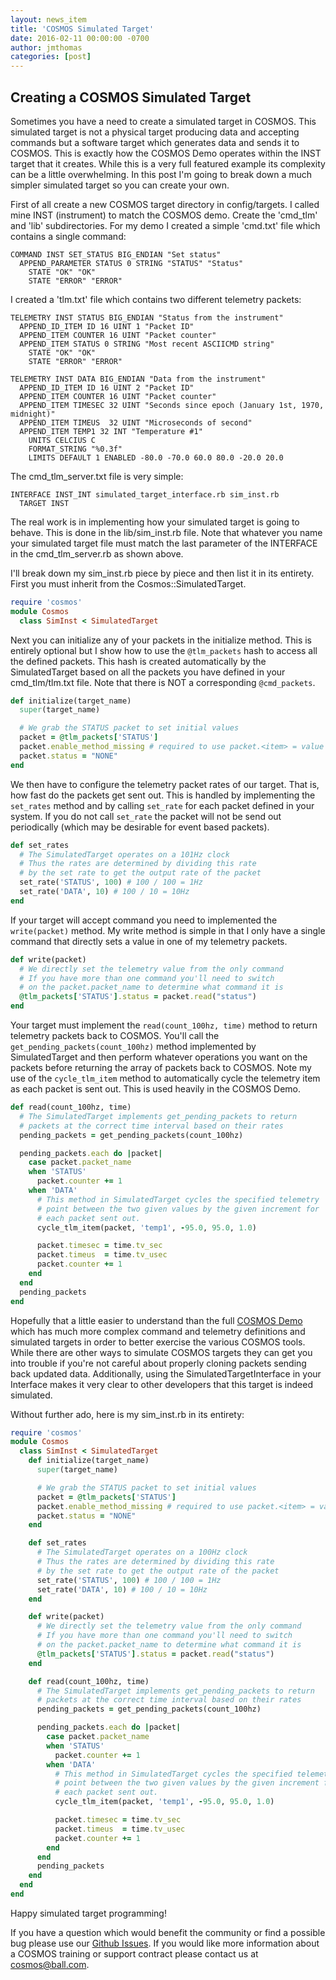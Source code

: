 ```yaml
---
layout: news_item
title: 'COSMOS Simulated Target'
date: 2016-02-11 00:00:00 -0700
author: jmthomas
categories: [post]
---
```


## Creating a COSMOS Simulated Target

Sometimes you have a need to create a simulated target in COSMOS. This simulated target is not a physical target producing data and accepting commands but a software target which generates data and sends it to COSMOS. This is exactly how the COSMOS Demo operates within the INST target that it creates. While this is a very full featured example its complexity can be a little overwhelming. In this post I'm going to break down a much simpler simulated target so you can create your own.

First of all create a new COSMOS target directory in config/targets. I called mine INST (instrument) to match the COSMOS demo. Create the 'cmd_tlm' and 'lib' subdirectories. For my demo I created a simple 'cmd.txt' file which contains a single command:

```
COMMAND INST SET_STATUS BIG_ENDIAN "Set status"
  APPEND_PARAMETER STATUS 0 STRING "STATUS" "Status"
    STATE "OK" "OK"
    STATE "ERROR" "ERROR"
```

I created a 'tlm.txt' file which contains two different telemetry packets:

```
TELEMETRY INST STATUS BIG_ENDIAN "Status from the instrument"
  APPEND_ID_ITEM ID 16 UINT 1 "Packet ID"
  APPEND_ITEM COUNTER 16 UINT "Packet counter"
  APPEND_ITEM STATUS 0 STRING "Most recent ASCIICMD string"
    STATE "OK" "OK"
    STATE "ERROR" "ERROR"

TELEMETRY INST DATA BIG_ENDIAN "Data from the instrument"
  APPEND_ID_ITEM ID 16 UINT 2 "Packet ID"
  APPEND_ITEM COUNTER 16 UINT "Packet counter"
  APPEND_ITEM TIMESEC 32 UINT "Seconds since epoch (January 1st, 1970, midnight)"
  APPEND_ITEM TIMEUS  32 UINT "Microseconds of second"
  APPEND_ITEM TEMP1 32 INT "Temperature #1"
    UNITS CELCIUS C
    FORMAT_STRING "%0.3f"
    LIMITS DEFAULT 1 ENABLED -80.0 -70.0 60.0 80.0 -20.0 20.0
```

The cmd_tlm_server.txt file is very simple:

```
INTERFACE INST_INT simulated_target_interface.rb sim_inst.rb
  TARGET INST
```

The real work is in implementing how your simulated target is going to behave. This is done in the lib/sim_inst.rb file. Note that whatever you name your simulated target file must match the last parameter of the INTERFACE in the cmd_tlm_server.rb as shown above.

I'll break down my sim_inst.rb piece by piece and then list it in its entirety. First you must inherit from the Cosmos::SimulatedTarget.

```ruby
require 'cosmos'
module Cosmos
  class SimInst < SimulatedTarget
```

Next you can initialize any of your packets in the initialize method. This is entirely optional but I show how to use the ```@tlm_packets``` hash to access all the defined packets. This hash is created automatically by the SimulatedTarget based on all the packets you have defined in your cmd_tlm/tlm.txt file. Note that there is NOT a corresponding ```@cmd_packets```.

```ruby
def initialize(target_name)
  super(target_name)

  # We grab the STATUS packet to set initial values
  packet = @tlm_packets['STATUS']
  packet.enable_method_missing # required to use packet.<item> = value
  packet.status = "NONE"
end
```

We then have to configure the telemetry packet rates of our target. That is, how fast do the packets get sent out. This is handled by implementing the ```set_rates``` method and by calling ```set_rate``` for each packet defined in your system. If you do not call ```set_rate``` the packet will not be send out periodically (which may be desirable for event based packets).

```ruby
def set_rates
  # The SimulatedTarget operates on a 101Hz clock
  # Thus the rates are determined by dividing this rate
  # by the set rate to get the output rate of the packet
  set_rate('STATUS', 100) # 100 / 100 = 1Hz
  set_rate('DATA', 10) # 100 / 10 = 10Hz
end
```

If your target will accept command you need to implemented the ```write(packet)``` method. My write method is simple in that I only have a single command that directly sets a value in one of my telemetry packets.

```ruby
def write(packet)
  # We directly set the telemetry value from the only command
  # If you have more than one command you'll need to switch
  # on the packet.packet_name to determine what command it is
  @tlm_packets['STATUS'].status = packet.read("status")
end
```

Your target must implement the ```read(count_100hz, time)``` method to return telemetry packets back to COSMOS. You'll call the ```get_pending_packets(count_100hz)``` method implemented by SimulatedTarget and then perform whatever operations you want on the packets before returning the array of packets back to COSMOS. Note my use of the ```cycle_tlm_item``` method to automatically cycle the telemetry item as each packet is sent out. This is used heavily in the COSMOS Demo.

```ruby
def read(count_100hz, time)
  # The SimulatedTarget implements get_pending_packets to return
  # packets at the correct time interval based on their rates
  pending_packets = get_pending_packets(count_100hz)

  pending_packets.each do |packet|
    case packet.packet_name
    when 'STATUS'
      packet.counter += 1
    when 'DATA'
      # This method in SimulatedTarget cycles the specified telemetry
      # point between the two given values by the given increment for
      # each packet sent out.
      cycle_tlm_item(packet, 'temp1', -95.0, 95.0, 1.0)

      packet.timesec = time.tv_sec
      packet.timeus  = time.tv_usec
      packet.counter += 1
    end
  end
  pending_packets
end
```

Hopefully that a little easier to understand than the full [COSMOS Demo](https://github.com/BallAerospace/COSMOS/tree/master/demo) which has much more complex command and telemetry definitions and simulated targets in order to better exercise the various COSMOS tools. While there are other ways to simulate COSMOS targets they can get you into trouble if you're not careful about properly cloning packets sending back updated data. Additionally, using the SimulatedTargetInterface in your Interface makes it very clear to other developers that this target is indeed simulated.

Without further ado, here is my sim_inst.rb in its entirety:

```ruby
require 'cosmos'
module Cosmos
  class SimInst < SimulatedTarget
    def initialize(target_name)
      super(target_name)

      # We grab the STATUS packet to set initial values
      packet = @tlm_packets['STATUS']
      packet.enable_method_missing # required to use packet.<item> = value
      packet.status = "NONE"
    end

    def set_rates
      # The SimulatedTarget operates on a 100Hz clock
      # Thus the rates are determined by dividing this rate
      # by the set rate to get the output rate of the packet
      set_rate('STATUS', 100) # 100 / 100 = 1Hz
      set_rate('DATA', 10) # 100 / 10 = 10Hz
    end

    def write(packet)
      # We directly set the telemetry value from the only command
      # If you have more than one command you'll need to switch
      # on the packet.packet_name to determine what command it is
      @tlm_packets['STATUS'].status = packet.read("status")
    end

    def read(count_100hz, time)
      # The SimulatedTarget implements get_pending_packets to return
      # packets at the correct time interval based on their rates
      pending_packets = get_pending_packets(count_100hz)

      pending_packets.each do |packet|
        case packet.packet_name
        when 'STATUS'
          packet.counter += 1
        when 'DATA'
          # This method in SimulatedTarget cycles the specified telemetry
          # point between the two given values by the given increment for
          # each packet sent out.
          cycle_tlm_item(packet, 'temp1', -95.0, 95.0, 1.0)

          packet.timesec = time.tv_sec
          packet.timeus  = time.tv_usec
          packet.counter += 1
        end
      end
      pending_packets
    end
  end
end
```

Happy simulated target programming!

If you have a question which would benefit the community or find a possible bug please use our [Github Issues](https://github.com/BallAerospace/COSMOS/issues). If you would like more information about a COSMOS training or support contract please contact us at <cosmos@ball.com>.
